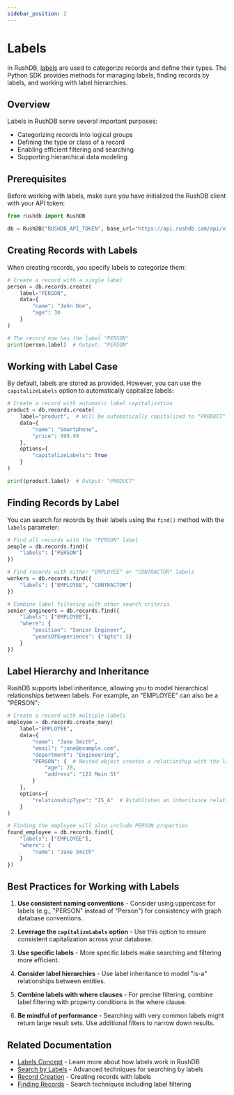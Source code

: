 ```yaml
---
sidebar_position: 2
---
```


# Labels

In RushDB, [labels](../concepts/labels.md) are used to categorize records and define their types. The Python SDK provides methods for managing labels, finding records by labels, and working with label hierarchies.

## Overview

Labels in RushDB serve several important purposes:
- Categorizing records into logical groups
- Defining the type or class of a record
- Enabling efficient filtering and searching
- Supporting hierarchical data modeling

## Prerequisites

Before working with labels, make sure you have initialized the RushDB client with your API token:

```python
from rushdb import RushDB

db = RushDB("RUSHDB_API_TOKEN", base_url="https://api.rushdb.com/api/v1")
```

## Creating Records with Labels

When creating records, you specify labels to categorize them:

```python
# Create a record with a single label
person = db.records.create(
    label="PERSON",
    data={
        "name": "John Doe",
        "age": 30
    }
)

# The record now has the label "PERSON"
print(person.label)  # Output: "PERSON"
```

## Working with Label Case

By default, labels are stored as provided. However, you can use the `capitalizeLabels` option to automatically capitalize labels:

```python
# Create a record with automatic label capitalization
product = db.records.create(
    label="product",  # Will be automatically capitalized to "PRODUCT"
    data={
        "name": "Smartphone",
        "price": 999.99
    },
    options={
        "capitalizeLabels": True
    }
)

print(product.label)  # Output: "PRODUCT"
```

## Finding Records by Label

You can search for records by their labels using the `find()` method with the `labels` parameter:

```python
# Find all records with the "PERSON" label
people = db.records.find({
    "labels": ["PERSON"]
})

# Find records with either "EMPLOYEE" or "CONTRACTOR" labels
workers = db.records.find({
    "labels": ["EMPLOYEE", "CONTRACTOR"]
})

# Combine label filtering with other search criteria
senior_engineers = db.records.find({
    "labels": ["EMPLOYEE"],
    "where": {
        "position": "Senior Engineer",
        "yearsOfExperience": {"$gte": 5}
    }
})
```

## Label Hierarchy and Inheritance

RushDB supports label inheritance, allowing you to model hierarchical relationships between labels. For example, an "EMPLOYEE" can also be a "PERSON":

```python
# Create a record with multiple labels
employee = db.records.create_many(
    label="EMPLOYEE",
    data={
        "name": "Jane Smith",
        "email": "jane@example.com",
        "department": "Engineering",
        "PERSON": {  # Nested object creates a relationship with the label PERSON
            "age": 28,
            "address": "123 Main St"
        }
    },
    options={
        "relationshipType": "IS_A"  # Establishes an inheritance relationship
    }
)

# Finding the employee will also include PERSON properties
found_employee = db.records.find({
    "labels": ["EMPLOYEE"],
    "where": {
        "name": "Jane Smith"
    }
})
```

## Best Practices for Working with Labels

1. **Use consistent naming conventions** - Consider using uppercase for labels (e.g., "PERSON" instead of "Person") for consistency with graph database conventions.

2. **Leverage the `capitalizeLabels` option** - Use this option to ensure consistent capitalization across your database.

3. **Use specific labels** - More specific labels make searching and filtering more efficient.

4. **Consider label hierarchies** - Use label inheritance to model "is-a" relationships between entities.

5. **Combine labels with where clauses** - For precise filtering, combine label filtering with property conditions in the where clause.

6. **Be mindful of performance** - Searching with very common labels might return large result sets. Use additional filters to narrow down results.

## Related Documentation

- [Labels Concept](../concepts/labels.md) - Learn more about how labels work in RushDB
- [Search by Labels](../concepts/search/labels.md) - Advanced techniques for searching by labels
- [Record Creation](./records/create-records.md) - Creating records with labels
- [Finding Records](./records/get-records.md) - Search techniques including label filtering
